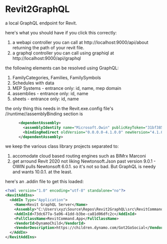 # Revit2GraphQL
a local GraphQL endpoint for Revit.

here's what you should have if you click this correctly:

1) a webapi controller you can call at http://localhost:9000/api/about returning the path of your revit file.
1) a graphql controller you can call using graphiql at http://localhost:9000/api/graphql

the following elements can be resolved using GraphQL:

1) FamilyCategories, Families, FamilySymbols
1) Schedules with data
1) MEP Systems - entrance only: id, name, mep domain
1) assemblies - entrance only: id, name
1) sheets - entrance only: id, name

the only thing this needs in the Revit.exe.config file's //runtime//assemblyBinding section is

~~~ XML
      <dependentAssembly>
        <assemblyIdentity name="Microsoft.Owin" publicKeyToken="31bf3856ad364e35" culture="neutral" />
        <bindingRedirect oldVersion="0.0.0.0-4.1.0.0" newVersion="4.1.0.0" />
      </dependentAssembly>
~~~

we keep the various class library projects separated to:

1) accomodate cloud based routing engines such as BIMrx Marconi
1) get arround Revit 2020 not liking Newtonsoft.Json past version 9.0.1 - OWIN pulls Newtonsoft 6.0.1. so it's not so bad. But GraphQL is needy and wants 10.0.1. at the least.

here's an .addin file to get this loaded:

~~~ XML
<?xml version="1.0" encoding="utf-8" standalone="no"?>
<RevitAddIns>
  <AddIn Type="Application">
    <Name>Revit GraphQL Server</Name>
    <Assembly>"C:\Users\xyz\Source\Repos\Revit2GraphQL\src\RevitCommand\bin\Debug\RevitCommand.dll"</Assembly>
    <AddInId>73dc677a-5a96-41dd-b3be-ca81d06dfc2c</AddInId>
    <FullClassName>RevitCommand.App</FullClassName>
    <VendorId>DynamoChild</VendorId>
    <VendorDescription>https://children.dynamo.com/Got2GoSocial</VendorDescription>
  </AddIn>
</RevitAddIns>
~~~


